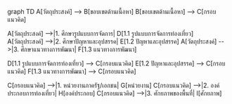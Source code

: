 graph TD
  A[วัตถุประสงค์] --> B[ขอบเขตด้านเนื้อหา]
  B[ขอบเขตด้านเนื้อหา] --> C[กรอบแนวคิด]

  A[วัตถุประสงค์] -->|1. ศึกษารูปแบบการจัดการ| D[1.1 รูปแบบการจัดการท่องเที่ยว]
  A[วัตถุประสงค์] -->|2. ศึกษาปัญหาและอุปสรรค| E[1.2 ปัญหาและอุปสรรค]
  A[วัตถุประสงค์] -->|3. ศึกษาแนวทางการพัฒนา| F[1.3 แนวทางการพัฒนา]

  D[1.1 รูปแบบการจัดการท่องเที่ยว] --> C[กรอบแนวคิด]
  E[1.2 ปัญหาและอุปสรรค] --> C[กรอบแนวคิด]
  F[1.3 แนวทางการพัฒนา] --> C[กรอบแนวคิด]

  C[กรอบแนวคิด] -->|1. หน่วยงานภาครัฐ/เอกชน| G[หน่วยงาน]
  C[กรอบแนวคิด] -->|2. องค์ประกอบการท่องเที่ยว| H[องค์ประกอบ]
  C[กรอบแนวคิด] -->|3. ศักยภาพของพื้นที่| I[ศักยภาพ]
